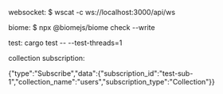 websocket: $ wscat -c ws://localhost:3000/api/ws

biome: $ npx @biomejs/biome check --write

test: cargo test -- --test-threads=1

collection subscription:

{"type":"Subscribe","data":{"subscription_id":"test-sub-1","collection_name":"users","subscription_type":"Collection"}}
